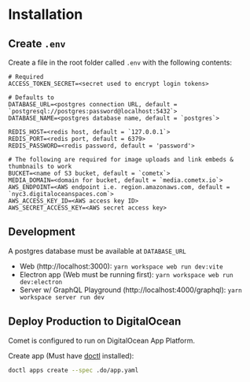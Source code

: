 # Installation

## Create `.env`
Create a file in the root folder called `.env` with the following contents:
```
# Required
ACCESS_TOKEN_SECRET=<secret used to encrypt login tokens>

# Defaults to 
DATABASE_URL=<postgres connection URL, default = `postgresql://postgres:password@localhost:5432`>
DATABASE_NAME=<postgres database name, default = `postgres`>

REDIS_HOST=<redis host, default = `127.0.0.1`>
REDIS_PORT=<redis port, default = 6379>
REDIS_PASSWORD=<redis password, default = 'password'>

# The following are required for image uploads and link embeds & thumbnails to work
BUCKET=<name of S3 bucket, default = `cometx`>
MEDIA_DOMAIN=<domain for bucket, default = `media.cometx.io`>
AWS_ENDPOINT=<AWS endpoint i.e. region.amazonaws.com, default = `nyc3.digitaloceanspaces.com`>
AWS_ACCESS_KEY_ID=<AWS access key ID>
AWS_SECRET_ACCESS_KEY=<AWS secret access key>
```

## Development
A postgres database must be available at `DATABASE_URL`

* Web (http://localhost:3000): `yarn workspace web run dev:vite`
* Electron app (Web must be running first): `yarn workspace web run dev:electron`
* Server w/ GraphQL Playground (http://localhost:4000/graphql): `yarn workspace server run dev`

## Deploy Production to DigitalOcean
Comet is configured to run on DigitalOcean App Platform.

Create app (Must have [doctl](https://www.digitalocean.com/docs/apis-clis/doctl/) installed):
```sh
doctl apps create --spec .do/app.yaml
```
